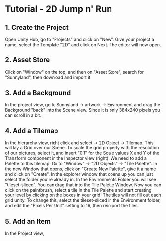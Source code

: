 # Tutorial - 2D Jump n' Run

## 1. Create the Project
Open Unity Hub, go to "Projects" and click on "New". Give your project a name, select the Template "2D" and click on Next. The editor will now open.

## 2. Asset Store 
Click on "Window" on the top, and then on "Asset Store", search for "Sunnyland", then download and import it

## 3. Add a Background
In the project view, go to Sunnyland -> artwork -> Environment and drag the Background "back" into the Scene view. Since it is only 384x240 pixels you can scroll in a bit.

## 4. Add a Tilemap
In the hierarchy view, right click and select -> 2D Object -> Tilemap. This will lay a Grid over our Scene. To scale the grid properly with the resolution of our pictures, select it, and insert "0.1" for the Scale values X and Y of the Transform component in the Inspector view (right). 
We need to add a Palette to this tilemap: Go to "Window" -> "2D Objects" -> "Tile Palette".
In the new Window that opens, click on "Create New Palette", give it a name and click on "Create". In the explorer window that opens up you can just select the folder you're already in.
In the Environments Folder you will see "tileset-sliced". You can drag that into the Tile Palette Window. Now you can click on the paintbrush, select a tile in the Tile Palette and start creating your level by clicking on the boxes in your grid!
The tiles will not fill out each grid unity. To change this, select the tileset-sliced in the Environment folder, and edit the "Pixels Per Unit" setting to 16, then reimport the tiles.

## 5. Add an Item
In the Project view,
